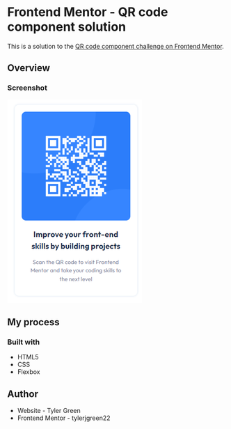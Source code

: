 # Frontend Mentor - QR code component solution

This is a solution to the [QR code component challenge on Frontend Mentor](https://www.frontendmentor.io/challenges/qr-code-component-iux_sIO_H).

## Overview

### Screenshot

![](./qr-code-my-version.png)

## My process

### Built with

- HTML5
- CSS
- Flexbox

## Author

- Website - Tyler Green
- Frontend Mentor - tylerjgreen22
